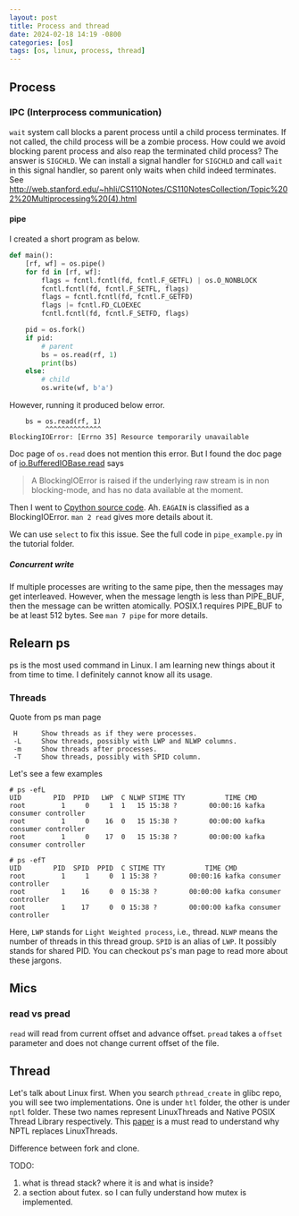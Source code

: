 ```yaml
---
layout: post
title: Process and thread
date: 2024-02-18 14:19 -0800
categories: [os]
tags: [os, linux, process, thread]
---
```


## Process

### IPC (Interprocess communication)

`wait` system call blocks a parent process until a child process terminates. If
not called, the child process will be a zombie process. How could we avoid
blocking parent process and also reap the terminated child process? The answer
is `SIGCHLD`. We can install a signal handler for `SIGCHLD` and call `wait` in
this signal handler, so parent only waits when child indeed terminates. See
http://web.stanford.edu/~hhli/CS110Notes/CS110NotesCollection/Topic%202%20Multiprocessing%20(4).html

#### pipe

I created a short program as below.

```python
def main():
    [rf, wf] = os.pipe()
    for fd in [rf, wf]:
        flags = fcntl.fcntl(fd, fcntl.F_GETFL) | os.O_NONBLOCK
        fcntl.fcntl(fd, fcntl.F_SETFL, flags)
        flags = fcntl.fcntl(fd, fcntl.F_GETFD)
        flags |= fcntl.FD_CLOEXEC
        fcntl.fcntl(fd, fcntl.F_SETFD, flags)

    pid = os.fork()
    if pid:
        # parent
        bs = os.read(rf, 1)
        print(bs)
    else:
        # child
        os.write(wf, b'a')
```

However, running it produced below error.

```
    bs = os.read(rf, 1)
         ^^^^^^^^^^^^^^
BlockingIOError: [Errno 35] Resource temporarily unavailable
```

Doc page of `os.read` does not mention this error. But I found the doc page of
[io.BufferedIOBase.read](https://docs.python.org/3/library/io.html#io.BufferedIOBase.read)
says

> A BlockingIOError is raised if the underlying raw stream is in non
> blocking-mode, and has no data available at the moment.

Then I went to
[Cpython source code](https://github.com/python/cpython/blob/f3909b8bc83675b7ab093dbc558e677558d8e718/Objects/exceptions.c#L3655).
Ah. `EAGAIN` is classified as a BlockingIOError. `man 2 read` gives more
details about it.

We can use `select` to fix this issue. See the full code in `pipe_example.py`
in the tutorial folder.

##### Concurrent write

If multiple processes are writing to the same pipe, then the messages may get
interleaved. However, when the message length is less than PIPE_BUF, then the
message can be written atomically. POSIX.1 requires PIPE_BUF to be at least 512
bytes. See `man 7 pipe` for more details.

## Relearn ps

ps is the most used command in Linux. I am learning new things about it from
time to time. I definitely cannot know all its usage.

### Threads

Quote from ps man page

```
 H      Show threads as if they were processes.
 -L     Show threads, possibly with LWP and NLWP columns.
 -m     Show threads after processes.
 -T     Show threads, possibly with SPID column.
```

Let's see a few examples

```
# ps -efL
UID        PID  PPID   LWP  C NLWP STIME TTY          TIME CMD
root         1     0     1  1   15 15:38 ?        00:00:16 kafka consumer controller
root         1     0    16  0   15 15:38 ?        00:00:00 kafka consumer controller
root         1     0    17  0   15 15:38 ?        00:00:00 kafka consumer controller

# ps -efT
UID        PID  SPID  PPID  C STIME TTY          TIME CMD
root         1     1     0  1 15:38 ?        00:00:16 kafka consumer controller
root         1    16     0  0 15:38 ?        00:00:00 kafka consumer controller
root         1    17     0  0 15:38 ?        00:00:00 kafka consumer controller
```

Here, `LWP` stands for `Light Weighted process`, i.e., thread. `NLWP` means the
number of threads in this thread group. `SPID` is an alias of `LWP`. It
possibly stands for shared PID. You can checkout ps's man page to read more
about these jargons.

## Mics

### read vs pread

`read` will read from current offset and advance offset. `pread` takes a
`offset` parameter and does not change current offset of the file.

## Thread

Let's talk about Linux first. When you search `pthread_create` in glibc repo,
you will see two implementations. One is under `htl` folder, the other is under
`nptl` folder. These two names represent LinuxThreads and Native POSIX Thread
Library respectively. This
[paper](http://comet.lehman.cuny.edu/jung/cmp426697/NPTL.pdf) is a must read to
understand why NPTL replaces LinuxThreads.

Difference between fork and clone.

TODO:

1. what is thread stack? where it is and what is inside?
2. a section about futex. so I can fully understand how mutex is implemented.
